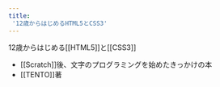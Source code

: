 ```yaml
---
title:
 '12歳からはじめるHTML5とCSS3'
---
```


12歳からはじめる[[HTML5]]と[[CSS3]]
- [[Scratch]]後、文字のプログラミングを始めたきっかけの本
- [[TENTO]]著
